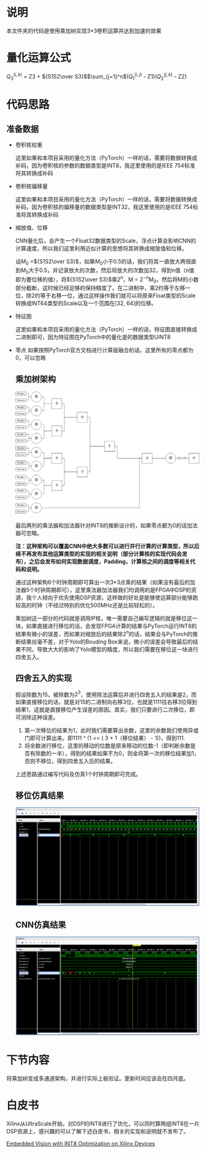 # 说明
本文件夹的代码是使用乘加树实现3*3卷积运算并达到加速的效果

# 量化运算公式
$Q_3^{(i, k)}$ = Z3 + ${S1S2\over S3}$$\sum_{j=1}^n$($Q_1^{(i, j)}$ - Z1)($Q_2^{(j, k)}$ - Z2)

# 代码思路
## 准备数据
* 卷积核权重

  这里如果和本项目采用的量化方法（PyTorch）一样的话，需要将数据转换成补码，因为卷积核的参数的数据类型是INT8，我这里使用的是IEEE 754标准将其转换成补码
* 卷积核偏移量

  这里如果和本项目采用的量化方法（PyTorch）一样的话，需要将数据转换成补码，因为卷积核的偏移量的数据类型是INT32，我这里使用的是IEEE 754标准将其转换成补码

* 缩放值、位移

  CNN量化后，会产生一个Float32数据类型的Scale，浮点计算会影响CNN的计算速度，所以我们这里利用近似计算的思想将其转换成缩放值和位移。

  设$M_0$ =${S1S2\over S3}$，如果$M_0$小于0.5的话，我们将其一直放大两倍直到$M_0$大于0.5，并记录放大的次数，然后将放大的次数加32，得到n值（n值即为要位移的值），将${S1S2\over S3}$乘$2^n$，M = $2^{-n}$$M_0$，然后将M的小数部分截断，这时候已经足够的保持精度了。在二进制中，乘2约等于左移一位，除2约等于右移一位，通过这样操作我们就可以将原来Float类型的Scale转换成INT64类型的Scale以及一个范围在[32, 64]的位移。

* 特征图

  这里如果和本项目采用的量化方法（PyTorch）一样的话，特征图直接转换成二进制即可，因为特征图在PyTorch中的量化是的数据类型UINT8

* 零点
  如果按照PyTorch官方文档进行计算层融合的话，这里所有的零点都为0，可以忽略

  ## 乘加树架构
  ![乘加树](../doc/Mult_Add.png)

  最后两列的乘法器和加法器针对INT8的推断设计的，如果零点都为0的话加法器可忽略。

  **注：这种架构可以覆盖CNN中绝大多数可以进行并行计算的计算类型，所以后续不再发布其他运算类型的实现的相关说明（部分计算核的实现代码会发布），之后会发布如何实现数据调度，Padding，计算核之间的调度等相关代码和说明。**
  
  通过这种架构6个时钟周期即可算出一次3*3点乘的结果（如果没有最后的加法器5个时钟周期即可），这里乘法器加法器我们均调用的是FPGA中DSP的资源，我个人倾向于优先使用DSP资源，这样做的好处是能够使运算部分能够跑较高的时钟（不经过特别的优化500MHz还是比较轻松的）。
  
  乘加树这一部分的代码就是调用IP核，唯一需要自己编写逻辑的就是移位这一块，如果直接进行移位的话，会发现FPGA计算的结果与PyTorch运行INT8的结果有微小的误差，而如果对缩放后的结果除$2^n$的话，结果会与PyTorch的推断结果丝毫不差，对于Yolo的Bouding Box来说，微小的误差会导致最后的结果不同，导致大大的影响了Yolo模型的精度，所以我们需要在移位这一块进行四舍五入。
  
  ## 四舍五入的实现
  假设除数为15，被除数为$2^3$，使用除法运算后并进行四舍五入的结果是2，而如果直接移位的话，就是对15的二进制向右移3位，也就是1111往右移3位得到结果1，这就是直接移位产生误差的原因。其实，我们只要进行二次移位，即可消除这种误差。
  
  1. 第一次移位的结果为1，此时我们需要算出余数，这里的余数我们使用异或门即可计算出来。即1111 ^ (1 << ( 3 + 1（移位结果） - 1))，得到111.
  2. 将余数进行移位，这里的移动的位数是原来移动的位数-1（即判断余数是否有除数的一半），得到的结果如果不为0，则金将第一次的移位结果加1，否则不移位，得到四舍五入后的结果。

  上述思路通过编写代码及仿真1个时钟周期即可完成。
  ## 移位仿真结果
  ![移位仿真结果](../doc/Shift_SIM.png)

  ## CNN仿真结果
  ![CNN仿真结果](../doc/CNN_3_3_SIM.png)

# 下节内容
将乘加树变成多通道架构，并进行实际上板验证。更新时间应该会在四月底。

# 白皮书
Xilinx从UltraScale开始，对DSP的INT8进行了优化，可以同时算两组INT8在一片DSP资源上，感兴趣的可以了解下述白皮书，相关的实现和说明就不发布了。

[Embedded Vision with INT8 Optimization on Xilinx Devices](https://www.xilinx.com/support/documentation/white_papers/wp490-embedded-vision-int8.pdf)